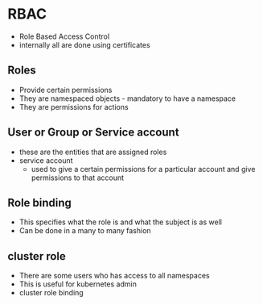 # RBAC
- Role Based Access Control
- internally all are done using certificates

## Roles
- Provide certain permissions
- They are namespaced objects - mandatory to have a namespace
- They are permissions for actions

## User or Group or Service account
- these are the entities that are assigned roles
- service account
    - used to give a certain permissions for a particular account and give permissions to that account

## Role binding
- This specifies what the role is and what the subject is as well
- Can be done in a many to many fashion

## cluster role
- There are some users who has access to all namespaces
- This is useful for kubernetes admin 
- cluster role binding

